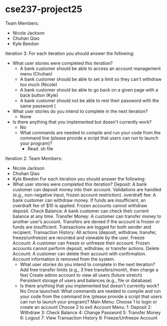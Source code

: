 # cse237-project25

Team Members:
  - Nicole Jackson
  - Chuhan Qiao
  - Kyle Beedon

Iteration 3:
For each iteration you should answer the following:
  - What user stories were completed this iteration?
     -  A bank customer should be able to access an account management menu (Chuhan)
     -  A bank customer should be able to set a limit so they can't withdraw too much (Nicole)
     -  A bank customer should be able to go back on a given page with a back button (Kyle)
     -  A bank customer should not be able to rest their password with the same password (
  - What user stories do you intend to complete in the next iteration?
     - None
  - Is there anything that you implemented but doesn't currently work?
      - No
    - What commands are needed to compile and run your code from the command line (please provide a script that users can run to launch your program)?
      - Read .sh file


Iteration 2:
Team Members:
  - Nicole Jackson
  - Chuhan Qiao
  - Kyle Beedon
For each iteration you should answer the following:
  - What user stories were completed this iteration?
        Deposit:
            A bank customer can deposit money into their account.
            Validations are handled (e.g., non-negative input, frozen account restriction).
        overdraft fee:
            A bank customer can withdraw money.
            If funds are insufficient, an overdraft fee of $10 is applied.
        Frozen accounts cannot withdraw deposit.
            Check Balance:
            A bank customer can check their current balance at any time.
        Transfer Money:
            A customer can transfer money to another user’s account.
            Transfers are denied if the account is frozen or funds are insufficient.
            Transactions are logged for both sender and recipient.
        Transaction History:
            All actions (deposit, withdraw, transfer, freeze/unfreeze) are recorded and viewable by the user.
        Freeze Account:
            A customer can freeze or unfreeze their account.
            Frozen accounts cannot perform deposit, withdraw, or transfer actions.
        Delete Account:
            A customer can delete their account with confirmation.
            Account information is removed from the system.
    - What user stories do you intend to complete in the next iteration?
          Add free transfer limits (e.g., 3 free transfers/month, then charge a fee)
          Create admin account to view all users (future stretch)
          Persistent storage of users and balances (e.g., file or database)
    - Is there anything that you implemented but doesn't currently work?
      No
      Once launched:
      What commands are needed to compile and run your code from the command line (please provide a script that users can run to launch your program)?
            Main Menu:
            Choose 1 to login or create an account
            Choose 2 to exit
            Account Menu:
            1: Deposit
            2: Withdraw
            3: Check Balance
            4: Change Password
            5: Transfer Money
            6: Logout
            7: View Transaction History
            8: Freeze/Unfreeze Account
